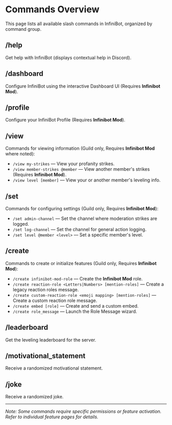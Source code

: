 # Commands Overview

This page lists all available slash commands in InfiniBot, organized by command group.

## /help
Get help with InfiniBot (displays contextual help in Discord).

## /dashboard
Configure InfiniBot using the interactive Dashboard UI (Requires **Infinibot Mod**).

## /profile
Configure your InfiniBot Profile (Requires **Infinibot Mod**).

## /view
Commands for viewing information (Guild only, Requires **Infinibot Mod** where noted):
- `/view my-strikes` — View your profanity strikes.
- `/view member-strikes @member` — View another member's strikes (Requires **Infinibot Mod**).
- `/view level [member]` — View your or another member's leveling info.

## /set
Commands for configuring settings (Guild only, Requires **Infinibot Mod**):
- `/set admin-channel` — Set the channel where moderation strikes are logged.
- `/set log-channel` — Set the channel for general action logging.
- `/set level @member <level>` — Set a specific member's level.

## /create
Commands to create or initialize features (Guild only, Requires **Infinibot Mod**):
- `/create infinibot-mod-role` — Create the **Infinibot Mod** role.
- `/create reaction-role <Letters|Numbers> [mention-roles]` — Create a legacy reaction roles message.
- `/create custom-reaction-role <emoji mapping> [mention-roles]` — Create a custom reaction role message.
- `/create embed [role]` — Create and send a custom embed.
- `/create role_message` — Launch the Role Message wizard.

## /leaderboard
Get the leveling leaderboard for the server.

## /motivational_statement
Receive a randomized motivational statement.

## /joke
Receive a randomized joke.

---
*Note: Some commands require specific permissions or feature activation. Refer to individual feature pages for details.*
